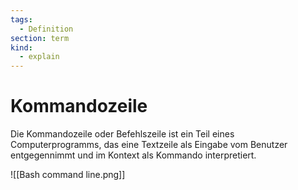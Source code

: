 ```yaml
---
tags:
  - Definition
section: term
kind:
  - explain
---
```


# Kommandozeile

Die Kommandozeile oder Befehlszeile ist ein Teil eines Computerprogramms, das eine Textzeile als Eingabe vom Benutzer entgegennimmt und im Kontext als Kommando interpretiert.

![[Bash command line.png]]

